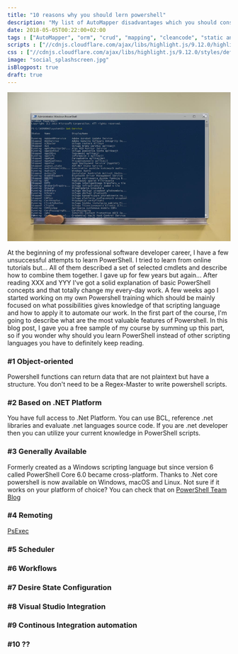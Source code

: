 ```yaml
---
title: "10 reasons why you should lern powershell"
description: "My list of AutoMapper disadvantages which you should consider before using it in your project."
date: 2018-05-05T00:22:00+02:00
tags : ["AutoMapper", "orm", "crud", "mapping", "cleancode", "static analysis"]
scripts : ["//cdnjs.cloudflare.com/ajax/libs/highlight.js/9.12.0/highlight.min.js", "//cdnjs.cloudflare.com/ajax/libs/fitvids/1.2.0/jquery.fitvids.min.js"]
css : ["//cdnjs.cloudflare.com/ajax/libs/highlight.js/9.12.0/styles/default.min.css"]
image: "social_splashscreen.jpg"
isBlogpost: true
draft: true
---
```

![splashscreen](splashscreen.jpg)

At the beginning of my professional software developer career, I have a few unsuccessful attempts to learn PowerShell. I tried to learn from online tutorials but... All of them described a set of selected cmdlets and describe how to combine them together. I gave up for few years but again... After reading XXX and YYY I've got a solid explanation of basic PowerShell concepts and that totally change my every-day work. A few weeks ago I started working on my own Powershell training which should be mainly focused on what possibilities gives knowledge of that scripting language and how to apply it to automate our work. In the first part of the course, I'm going to describe what are the most valuable features of Powershell. In this blog post, I gave you a free sample of my course by summing up this part, so if you wonder why should you learn PowerShell instead of other scripting languages you have to definitely keep reading.
### #1 Object-oriented 

Powershell functions can return data that are not plaintext but have a structure. You don't need to be a Regex-Master to write powershell scripts.

### #2 Based on .NET Platform

You have full access to .Net Platform. You can use BCL, reference .net libraries and evaluate .net languages source code. If you are .net developer then you can utilize your current knowledge in PowerShell scripts.

### #3 Generally Available

Formerly created as a Windows scripting language but since version 6 called PowerShell Core 6.0 became cross-platform. Thanks to .Net core powershell is now available on Windows, macOS and Linux. Not sure if it works on your platform of choice? You can check that on [PowerShell Team Blog](https://blogs.msdn.microsoft.com/powershell/2018/01/10/powershell-core-6-0-generally-available-ga-and-supported/)

### #4 Remoting
[PsExec](https://docs.microsoft.com/en-us/sysinternals/downloads/psexec)

### #5 Scheduler

### #6 Workflows

### #7 Desire State Configuration

### #8 Visual Studio Integration 

### #9 Continous Integration automation

### #10 ??
